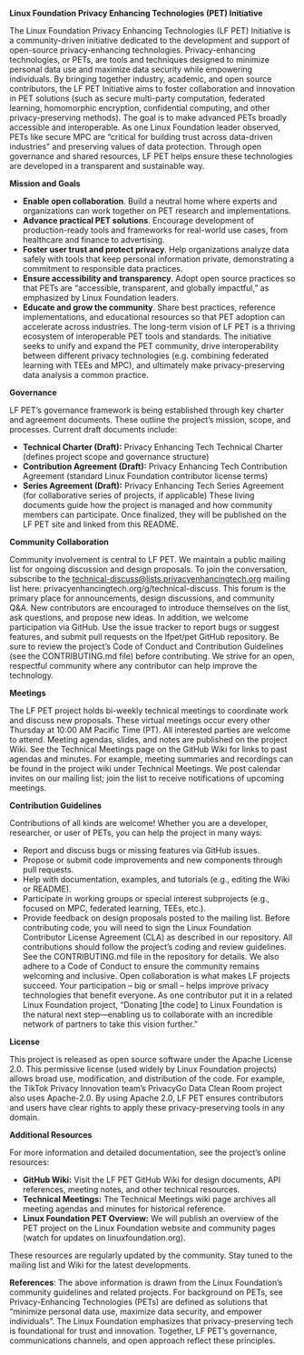 **Linux Foundation Privacy Enhancing Technologies (PET) Initiative**

The Linux Foundation Privacy Enhancing Technologies (LF PET) Initiative is a community-driven initiative dedicated to the development and support of open-source privacy-enhancing technologies. Privacy-enhancing technologies, or PETs, are tools and techniques designed to minimize personal data use and maximize data security while empowering individuals. By bringing together industry, academic, and open source contributors, the LF PET Initiative aims to foster collaboration and innovation in PET solutions (such as secure multi-party computation, federated learning, homomorphic encryption, confidential computing, and other privacy-preserving methods).  The goal is to make advanced PETs broadly accessible and interoperable. As one Linux Foundation leader observed, PETs like secure MPC are “critical for building trust across data-driven industries” and preserving values of data protection. Through open governance and shared resources, LF PET helps ensure these technologies are developed in a transparent and sustainable way.

**Mission and Goals**

- **Enable open collaboration**. Build a neutral home where experts and organizations can work together on PET research and implementations.
- **Advance practical PET solutions**. Encourage development of production-ready tools and frameworks for real-world use cases, from healthcare and finance to advertising.
- **Foster user trust and protect privacy**. Help organizations analyze data safely with tools that keep personal information private, demonstrating a commitment to responsible data practices.
- **Ensure accessibility and transparency**. Adopt open source practices so that PETs are “accessible, transparent, and globally impactful,” as emphasized by Linux Foundation leaders.
- **Educate and grow the community**. Share best practices, reference implementations, and educational resources so that PET adoption can accelerate across industries.
The long-term vision of LF PET is a thriving ecosystem of interoperable PET tools and standards. The initiative seeks to unify and expand the PET community, drive interoperability between different privacy technologies (e.g. combining federated learning with TEEs and MPC), and ultimately make privacy-preserving data analysis a common practice.

**Governance**

LF PET’s governance framework is being established through key charter and agreement documents.  These outline the project’s mission, scope, and processes.  Current draft documents include:
- **Technical Charter (Draft):** Privacy Enhancing Tech Technical Charter (defines project scope and governance structure)
- **Contribution Agreement (Draft):** Privacy Enhancing Tech Contribution Agreement (standard Linux Foundation contributor license terms)
- **Series Agreement (Draft):** Privacy Enhancing Tech Series Agreement (for collaborative series of projects, if applicable)
These living documents guide how the project is managed and how community members can participate.  Once finalized, they will be published on the LF PET site and linked from this README.

**Community Collaboration**

Community involvement is central to LF PET.  We maintain a public mailing list for ongoing discussion and design proposals. To join the conversation, subscribe to the technical-discuss@lists.privacyenhancingtech.org mailing list here: privacyenhancingtech.org/g/technical-discuss.  This forum is the primary place for announcements, design discussions, and community Q&A.  New contributors are encouraged to introduce themselves on the list, ask questions, and propose new ideas.
In addition, we welcome participation via GitHub. Use the issue tracker to report bugs or suggest features, and submit pull requests on the lfpet/pet GitHub repository. Be sure to review the project’s Code of Conduct and Contribution Guidelines (see the CONTRIBUTING.md file) before contributing.  We strive for an open, respectful community where any contributor can help improve the technology.

**Meetings**

The LF PET project holds bi-weekly technical meetings to coordinate work and discuss new proposals. These virtual meetings occur every other Thursday at 10:00 AM Pacific Time (PT). All interested parties are welcome to attend. Meeting agendas, slides, and notes are published on the project Wiki. See the Technical Meetings page on the GitHub Wiki for links to past agendas and minutes. For example, meeting summaries and recordings can be found in the project wiki under Technical Meetings. We post calendar invites on our mailing list; join the list to receive notifications of upcoming meetings.

**Contribution Guidelines**

Contributions of all kinds are welcome! Whether you are a developer, researcher, or user of PETs, you can help the project in many ways:
- Report and discuss bugs or missing features via GitHub issues.
- Propose or submit code improvements and new components through pull requests.
- Help with documentation, examples, and tutorials (e.g., editing the Wiki or README).
- Participate in working groups or special interest subprojects (e.g., focused on MPC, federated learning, TEEs, etc.).
- Provide feedback on design proposals posted to the mailing list.
Before contributing code, you will need to sign the Linux Foundation Contributor License Agreement (CLA) as described in our repository. All contributions should follow the project’s coding and review guidelines.  See the CONTRIBUTING.md file in the repository for details. We also adhere to a Code of Conduct to ensure the community remains welcoming and inclusive.
Open collaboration is what makes LF projects succeed. Your participation – big or small – helps improve privacy technologies that benefit everyone. As one contributor put it in a related Linux Foundation project, “Donating [the code] to Linux Foundation is the natural next step—enabling us to collaborate with an incredible network of partners to take this vision further.”

**License**

This project is released as open source software under the Apache License 2.0.  This permissive license (used widely by Linux Foundation projects) allows broad use, modification, and distribution of the code. For example, the TikTok Privacy Innovation team’s PrivacyGo Data Clean Room project also uses Apache-2.0. 
By using Apache 2.0, LF PET ensures contributors and users have clear rights to apply these privacy-preserving tools in any domain.

**Additional Resources**

For more information and detailed documentation, see the project’s online resources:
- **GitHub Wiki:** Visit the LF PET GitHub Wiki for design documents, API references, meeting notes, and other technical resources.
- **Technical Meetings:** The Technical Meetings wiki page archives all meeting agendas and minutes for historical reference.
- **Linux Foundation PET Overview:** We will publish an overview of the PET project on the Linux Foundation website and community pages (watch for updates on linuxfoundation.org).

These resources are regularly updated by the community. Stay tuned to the mailing list and Wiki for the latest developments.

**References**: The above information is drawn from the Linux Foundation’s community guidelines and related projects. For background on PETs, see Privacy-Enhancing Technologies (PETs) are defined as solutions that “minimize personal data use, maximize data security, and empower individuals”. The Linux Foundation emphasizes that privacy-preserving tech is foundational for trust and innovation. Together, LF PET’s governance, communications channels, and open approach reflect these principles.
